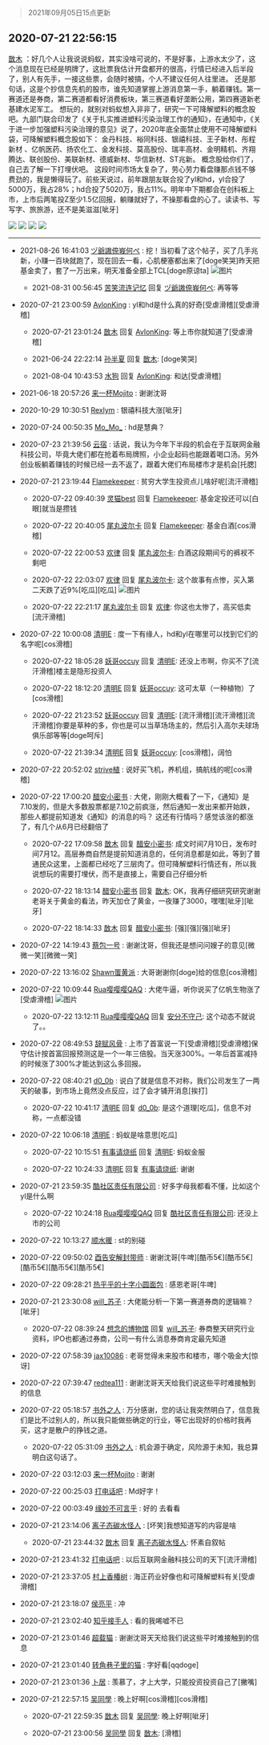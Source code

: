 > 2021年09月05日15点更新
<link rel="stylesheet" href="https://cdn.jsdelivr.net/gh/taotie6/sampleJSON@main/css/photo_show.css">


 ## 2020-07-21 22:56:15 

 [㪚木](https://www.coolapk.com/feed/20356115?shareKey=N2EyN2RmMmY1MGJiNjEzMTc1NzY~) ：好几个人让我说说蚂蚁，其实没啥可说的，不是好事，上游水太少了，这个消息现在已经是明牌了，这批票我估计开盘都开的很高，行情已经进入后半段了，别人有先手，一接这些票，会随时被搞，个人不建议任何人往里进。
还是那句话，这是个抄信息先机的股市，谁先知道掌握上游消息第一手，躺着赚钱<!--break-->。第一赛道还是券商，第二赛道都看好消费板块，第三赛道看好垄断公用，第四赛道新老基建水泥军工。
想玩的，就别对蚂蚁想入非非了，研究一下可降解塑料的概念股吧。九部门联合印发了《关于扎实推进塑料污染治理工作的通知》，在通知中，《关于进一步加强塑料污染治理的意见》说了，2020年底全面禁止使用不可降解塑料袋，可降解塑料概念股如下：
金丹科技、裕同科技、银禧科技、王子新材、彤程新材	、亿帆医药、扬农化工、金发科技、莫高股份、瑞丰高材、金明精机、齐翔腾达、联创股份、美联新材、德威新材、华信新材、ST兆新。
概念股给你们了，自己去了解一下打埋伏吧。
这段时间市场太复杂了，劳心劳力看盘赚那点钱不够费劲的，我是懒得玩了。前些天说过，前年跟朋友联合投了yl和hd，yl合投了5000万，我占28%；hd合投了5020万，我占11%。明年中下期都会在创科板上市，上市后两笔投Z至少1.5亿回报，躺赚就好了，不操那看盘的心了。读读书、写写字、旅旅游，还不是美滋滋[呲牙] 

<div class="album">
<img class="img-item" src="https://image.coolapk.com/feed/2020/0721/22/1081091_8950fc60_3372_8642@736x1307.jpeg" />
<img class="img-item" src="https://image.coolapk.com/feed/2020/0721/22/1081091_2d1ea9d9_3372_8644@1020x1811.jpeg" />
<img class="img-item" src="https://image.coolapk.com/feed/2020/0721/22/1081091_320966f6_3372_8646@826x1467.jpeg" />
<img class="img-item" src="https://image.coolapk.com/feed/2020/0721/22/1081091_3009ac1c_3372_8648@1034x1837.jpeg" />
</div>

 ------- 

- 2021-08-26 16:41:03 [ヅ爺謸倷峩何ぺ](uid=11968954) : 挖！当初看了这个帖子，买了几手兆新，小赚一百块就跑了，现在回去一看，心肌梗塞都出来了[doge笑哭]昨天把基金卖了，套了一万出来，明天准备全部上TCL[doge原谅ta] ![图片](https://image.coolapk.com/feed/2021/0826/16/11968954_6f25242f_7249_1307@1080x2340.jpeg)

    - 2021-08-31 00:56:45 [苦笑流连记忆](uid=850644) 回复 [ヅ爺謸倷峩何ぺ](uid=11968954): 再等等 

- 2020-07-21 23:00:59 [AvlonKing](uid=964891) : yl和hd是什么真的好奇[受虐滑稽][受虐滑稽] 

    - 2020-07-21 23:01:24 [㪚木](uid=1081091) 回复 [AvlonKing](uid=964891): 等上市你就知道了[受虐滑稽] 

    - 2021-06-24 22:22:14 [孙半夏](uid=1851173) 回复 [㪚木](uid=1081091): [doge笑哭] 

    - 2021-08-04 10:43:53 [水狗](uid=1827990) 回复 [AvlonKing](uid=964891): 和达[受虐滑稽] 

- 2021-06-18 20:57:26 [来一杯Mojito](uid=718339) : 谢谢沈哥 

- 2020-10-29 10:30:51 [Rexlym](uid=2260807) : 银禧科技大涨[呲牙] 

- 2020-07-24 00:50:35 [Mo_Mo_](uid=432865) : hd是慧典？ 

- 2020-07-23 21:39:56 [云宿](uid=1369078) : 话说，我认为今年下半段的机会在于互联网金融科技公司，毕竟大佬们都在抢着布局牌照，小企业起码也能跟着喝口汤。另外创业板躺着赚钱的时候已经一去不返了，跟着大佬们布局楼市才是机会[托腮] 

- 2020-07-21 23:19:44 [Flamekeeper](uid=2999437) : 贫穷大学生投资点儿啥好呢[流汗滑稽] 

    - 2020-07-22 09:40:39 [灵猫best](uid=3290483) 回复 [Flamekeeper](uid=2999437): 基金定投还可以[白眼]就当是攒钱 

    - 2020-07-22 20:40:05 [尾丸波尔卡](uid=2443134) 回复 [Flamekeeper](uid=2999437): 基金白酒[cos滑稽] 

    - 2020-07-22 22:00:53 [欢律](uid=918479) 回复 [尾丸波尔卡](uid=2443134): 白酒这段期间亏的裤衩不剩吧 

    - 2020-07-22 22:03:07 [欢律](uid=918479) 回复 [尾丸波尔卡](uid=2443134): 这个故事有点惨，买入第二天跌了近9%[吃瓜][吃瓜] ![图片](https://image.coolapk.com/feed/2020/0722/22/918479_6586_6908@828x1793.jpg)

    - 2020-07-22 22:21:17 [尾丸波尔卡](uid=2443134) 回复 [欢律](uid=918479): 你这也太惨了，高买低卖[流汗滑稽] 

- 2020-07-22 10:00:08 [清明E](uid=1792072) : 度一下有缘人，hd和yl在哪里可以找到它们的名字呢[cos滑稽] 

    - 2020-07-22 18:05:28 [妖哥occuy](uid=1388591) 回复 [清明E](uid=1792072): 还没上市啊，你买不了[流汗滑稽]楼主是隐形投资人 

    - 2020-07-22 18:12:20 [清明E](uid=1792072) 回复 [妖哥occuy](uid=1388591): 这可太草（一种植物）了[cos滑稽] 

    - 2020-07-22 21:23:52 [妖哥occuy](uid=1388591) 回复 [清明E](uid=1792072): [流汗滑稽][流汗滑稽][流汗滑稽]你要是草种的多，你也是可以当草场场主的，然后引入高尔夫球场俱乐部等等[doge呵斥] 

    - 2020-07-22 21:39:34 [清明E](uid=1792072) 回复 [妖哥occuy](uid=1388591): [cos滑稽]，阔怕 

- 2020-07-22 20:52:02 [strive植](uid=1468928) : 说好买飞机，养机组，搞航线的呢[cos滑稽] 

- 2020-07-22 17:00:20 [醋安小密书](uid=1946508) : 大佬，刚刚大概看了一下，《通知》是7.10发的，但是大多数股票都是7.10之前疯涨，然后通知一发出来都开始跌，那些人都提前知道发《通知》的消息的吗？
这还有行情吗？感觉该涨的都涨了，有几个从6月已经翻倍了 

    - 2020-07-22 17:09:58 [㪚木](uid=1081091) 回复 [醋安小密书](uid=1946508): 成文时间7月10日，发布时间7月12。高层券商自然是提前知道消息的，任何消息都是如此，等到了普通民众这里，上面都已经吃了三层肉了。但可降解塑料行情还有，所以我说想玩的需要打埋伏，而不是直接上，需要自己仔细分析 

    - 2020-07-22 18:13:14 [醋安小密书](uid=1946508) 回复 [㪚木](uid=1081091): OK，我再仔细研究研究谢谢老哥关于黄金的看法，昨天加仓了黄金，一夜赚了3000，嘿嘿[呲牙][呲牙] 

    - 2020-07-22 18:14:33 [㪚木](uid=1081091) 回复 [醋安小密书](uid=1946508): [强][强][强][呲牙] 

- 2020-07-22 14:19:43 [蔡包一号](uid=1270073) : 谢谢沈哥，但我还是想问问嫂子的意见[微微一笑][微微一笑] 

- 2020-07-22 13:16:02 [Shawn蛋黄派](uid=2642278) : 大哥谢谢你[doge]给的信息[cos滑稽] 

- 2020-07-22 10:09:44 [Rua嘤嘤嘤QAQ](uid=1172848) : 大佬牛逼，听你说买了亿帆生物涨了[受虐滑稽] ![图片](https://image.coolapk.com/feed/2020/0722/10/1172848_99183d42_3782_9136@1080x2400.jpeg)

    - 2020-07-22 13:12:11 [Rua嘤嘤嘤QAQ](uid=1172848) 回复 [安分不守己](uid=708582): 这个动态不就说了。。 

- 2020-07-22 08:49:53 [辞赋风骨](uid=875865) : 上市了首富说一下[受虐滑稽][受虐滑稽]保守估计按首富回报预测这是一个一年三倍股。当天涨300%。一年后首富减持的时候涨了300%才能达到这么多回报。 

- 2020-07-22 08:40:21 [d0_0b](uid=466123) : 说白了就是信息不对称，我们公司发生了一两天的破事，到市场上竟然没点反应，过了会才铺开消息[挨打] 

    - 2020-07-22 10:41:17 [清明E](uid=1792072) 回复 [d0_0b](uid=466123): 是这个道理[吃瓜]，信息不对称，一点都没错 

- 2020-07-22 10:06:18 [清明E](uid=1792072) : 蚂蚁是啥意思[吃瓜] 

    - 2020-07-22 10:15:51 [有事请烧纸](uid=1802946) 回复 [清明E](uid=1792072): 蚂蚁金服 

    - 2020-07-22 10:24:33 [清明E](uid=1792072) 回复 [有事请烧纸](uid=1802946): 谢谢 

- 2020-07-21 23:59:35 [酷社区责任有限公司](uid=1078314) : 好多字母我都看不懂，比如这个yl是什么啊 

    - 2020-07-22 10:24:18 [Rua嘤嘤嘤QAQ](uid=1172848) 回复 [酷社区责任有限公司](uid=1078314): 还没上市的公司 

- 2020-07-22 10:13:27 [顺水暖](uid=2030768) : st的别碰 

- 2020-07-22 09:50:02 [酉告安解封带师](uid=1199540) : 谢谢沈哥[牛啤][酷币5€][酷币5€][酷币5€][酷币5€][酷币5€] 

- 2020-07-22 09:28:21 [热乎乎的十字小圆面包](uid=2334319) : 感恩老哥[牛啤] 

- 2020-07-21 23:30:08 [will_苏子](uid=529442) : 大佬能分析一下第一赛道券商的逻辑嘛？[呲牙] 

    - 2020-07-22 08:39:24 [想念的博物馆](uid=2050601) 回复 [will_苏子](uid=529442): 券商整天研究行业资料，IPO也都通过券商，公司一有什么消息券商肯定最先知道 

- 2020-07-22 07:58:39 [jax10086](uid=797822) : 老哥觉得未来股市和楼市，哪个吸金大[惊讶] 

- 2020-07-22 07:39:47 [redtea111](uid=3411517) : 谢谢沈哥天天给我们说这些平时难接触到的信息 

- 2020-07-22 05:18:57 [书外之人](uid=2547981) : 万分感谢，您的话让我突然明白了，信息我们是比不过别人的，所以我只能做些确定的行业，等它出现好的价格时我再买，这才是散户的挣钱之道。 

    - 2020-07-22 05:31:09 [书外之人](uid=2547981) : 机会源于确定，风险源于未知，我总算明白这句话了。 

- 2020-07-22 03:12:03 [来一杯Mojito](uid=718339) : 谢谢 

- 2020-07-22 00:25:03 [打电话吧](uid=1906112) : Md好字！ 

- 2020-07-22 00:03:49 [缘妙不可言乎](uid=1703584) : 好的 去看看 

- 2020-07-21 23:14:06 [离子态碳水怪人](uid=1112739) : [坏笑]我想知道写的内容是啥 

    - 2020-07-21 23:44:32 [㪚木](uid=1081091) 回复 [离子态碳水怪人](uid=1112739): 怀素自叙帖 

- 2020-07-21 23:41:32 [打电话吧](uid=1906112) : 以后互联网金融科技公司的天下[流汗滑稽] 

- 2020-07-21 23:37:05 [村上香椿树](uid=1121303) : 海正药业好像也和可降解塑料有关[受虐滑稽] 

- 2020-07-21 23:18:07 [侯亮平](uid=685087) : 冲 

- 2020-07-21 23:02:40 [知乎接手人](uid=1785267) : 看的我唏嘘不已 

- 2020-07-21 23:01:46 [超载猫](uid=1236380) : 谢谢沈哥天天给我们说这些平时难接触到的信息 

- 2020-07-21 23:01:40 [转角巷子里的猫](uid=990610) : 字好看[qqdoge] 

- 2020-07-21 23:01:36 [卜居](uid=1126803) : 羡慕了，才上大学，只能投资投资自己了[撇嘴] 

- 2020-07-21 22:57:15 [吴同學](uid=1320218) : 晚上好啊[cos滑稽][cos滑稽] 

    - 2020-07-21 22:59:35 [㪚木](uid=1081091) 回复 [吴同學](uid=1320218): 晚上好啊[呲牙] 

    - 2020-07-21 23:00:56 [吴同學](uid=1320218) 回复 [㪚木](uid=1081091): [滑稽] 

